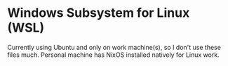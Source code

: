 # Windows Subsystem for Linux (WSL)

Currently using Ubuntu and only on work machine(s), so I don't use these files much. Personal machine has NixOS installed natively for Linux work.
